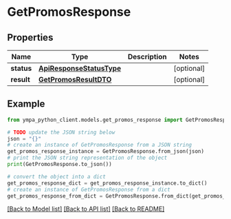# GetPromosResponse


## Properties

Name | Type | Description | Notes
------------ | ------------- | ------------- | -------------
**status** | [**ApiResponseStatusType**](ApiResponseStatusType.md) |  | [optional] 
**result** | [**GetPromosResultDTO**](GetPromosResultDTO.md) |  | [optional] 

## Example

```python
from ympa_python_client.models.get_promos_response import GetPromosResponse

# TODO update the JSON string below
json = "{}"
# create an instance of GetPromosResponse from a JSON string
get_promos_response_instance = GetPromosResponse.from_json(json)
# print the JSON string representation of the object
print(GetPromosResponse.to_json())

# convert the object into a dict
get_promos_response_dict = get_promos_response_instance.to_dict()
# create an instance of GetPromosResponse from a dict
get_promos_response_from_dict = GetPromosResponse.from_dict(get_promos_response_dict)
```
[[Back to Model list]](../README.md#documentation-for-models) [[Back to API list]](../README.md#documentation-for-api-endpoints) [[Back to README]](../README.md)


